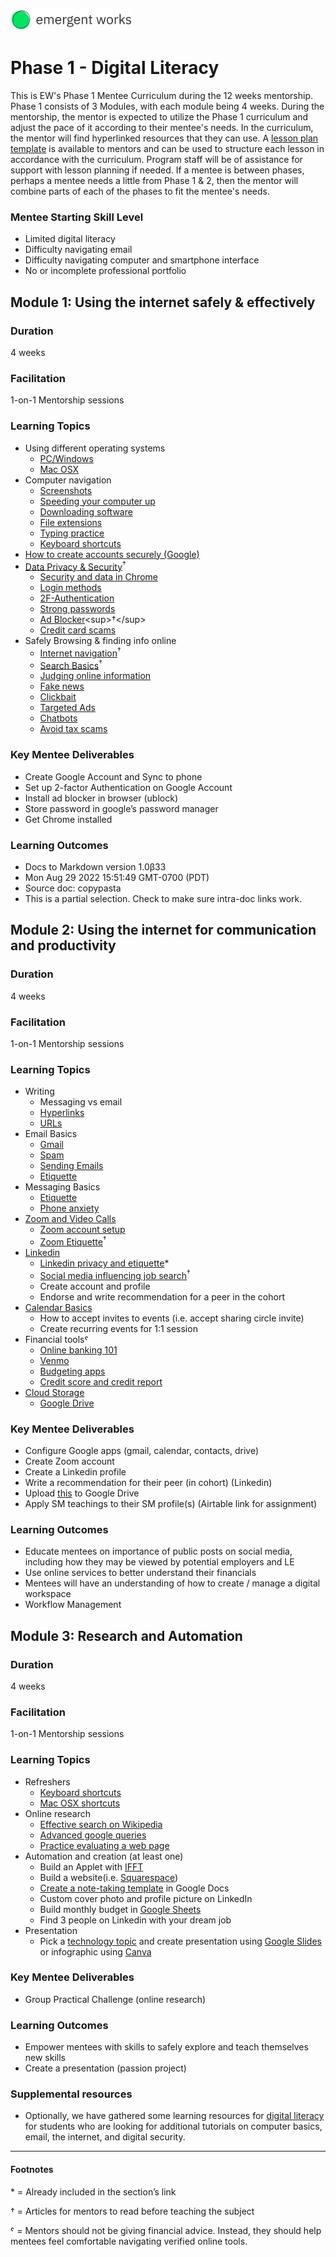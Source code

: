 <a href="https://emergentworks.org"><img src="../EWLogo.png" alt="EmergentWorks Logo" title="EmergentWorks Logo" width="194" height="35"/></a>

# Phase 1 - Digital Literacy

This is EW's Phase 1 Mentee Curriculum during the 12 weeks mentorship.
Phase 1 consists of 3 Modules, with each module being 4 weeks.
During the mentorship, the mentor is expected to utilize the Phase 1 curriculum and adjust the pace of it according to their mentee's needs.
In the curriculum, the mentor will find hyperlinked resources that they can use.
A [lesson plan template](https://docs.google.com/document/d/1zxx33pMIud3dbVyI-OS6yUb64AkhTxDSpJbNCj7lftE/edit) is available to mentors and can be used to structure each lesson in accordance with the curriculum.
Program staff will be of assistance for support with lesson planning if needed.
If a mentee is between phases, perhaps a mentee needs a little from Phase 1 & 2, then the mentor will combine parts of each
of the phases to fit the mentee's needs.

### Mentee Starting Skill Level

- Limited digital literacy
- Difficulty navigating email
- Difficulty navigating computer and smartphone interface
- No or incomplete professional portfolio

## Module 1: Using the internet safely & effectively

### Duration

4 weeks

### Facilitation

1-on-1 Mentorship sessions

### Learning Topics

- Using different operating systems
  - [PC/Windows](https://www.digitallearn.org/courses/using-a-pc-windows-10-new)
  - [Mac OSX](https://www.digitallearn.org/courses/using-a-mac-os-x)
- Computer navigation
  - [Screenshots](https://edu.gcfglobal.org/en/techsavvy/taking-screenshots/1/)
  - [Speeding your computer up](https://edu.gcfglobal.org/en/basic-computer-skills/tips-for-speeding-up-your-computer/1/)
  - [Downloading software](https://edu.gcfglobal.org/en/basic-computer-skills/installing-software-on-your-mac/1/)
  - [File extensions](https://edu.gcfglobal.org/en/basic-computer-skills/understanding-file-extensions/1/)
  - [Typing practice](https://edu.gcfglobal.org/en/typing/typing/1/)
  - [Keyboard shortcuts](https://edu.gcfglobal.org/en/techsavvy/keyboard-shortcuts/1/)
- [How to create accounts securely (Google)](https://edu.gcfglobal.org/en/googleaccount/)
- [Data Privacy & Security](https://emergentworks.github.io/curriculum/digital-literacy/digital-security.html)<sup>†</sup>
  - [Security and data in Chrome](https://edu.gcfglobal.org/en/chrome/privacy-and-security-in-chrome/1/)
  - [Login methods](https://edu.gcfglobal.org/en/thenow/understanding-login-methods/1/)
  - [2F-Authentication](https://edu.gcfglobal.org/en/thenow/what-is-twofactor-authentication/1/)
  - [Strong passwords](https://edu.gcfglobal.org/en/internetsafety/creating-strong-passwords/1/)
  - [Ad Blocker](https://nordvpn.com/blog/what-is-ad-blocking/#:~:text=An%20ad%20blocker%20is%20any,web%20page%20against%20massive%20blacklists.)<sup>†</sup>
  - [Credit card scams](https://edu.gcfglobal.org/en/thenow/common-credit-card-scams/1/)
- Safely Browsing & finding info online
  - [Internet navigation](https://emergentworks.github.io/curriculum/digital-literacy/the-internet.html)<sup>†</sup>
  - [Search Basics](https://emergentworks.github.io/curriculum/digital-literacy/search.html)<sup>†</sup>
  - [Judging online information](https://edu.gcfglobal.org/en/digital-media-literacy/judging-online-information/1/)
  - [Fake news](https://edu.gcfglobal.org/en/thenow/what-is-fake-news/1/)
  - [Clickbait](https://edu.gcfglobal.org/en/thenow/what-is-clickbait/1/)
  - [Targeted Ads](https://edu.gcfglobal.org/en/thenow/what-is-targeted-advertising/1/)
  - [Chatbots](https://edu.gcfglobal.org/en/thenow/what-are-chatbots/1/)
  - [Avoid tax scams](https://edu.gcfglobal.org/en/online-money-tips/how-to-avoid-tax-scams/1/)

### Key Mentee Deliverables

- Create Google Account and Sync to phone
- Set up 2-factor Authentication on Google Account
- Install ad blocker in browser (ublock)
- Store password in google’s password manager
- Get Chrome installed

### Learning Outcomes

- Docs to Markdown version 1.0β33
- Mon Aug 29 2022 15:51:49 GMT-0700 (PDT)
- Source doc: copypasta
- This is a partial selection. Check to make sure intra-doc links work.

## Module 2: Using the internet for communication and productivity

### Duration

4 weeks

### Facilitation

1-on-1 Mentorship sessions

### Learning Topics

- Writing
  - Messaging vs email
  - [Hyperlinks](https://edu.gcfglobal.org/en/internetbasics/understanding-hyperlinks/1/)
  - [URLs](https://edu.gcfglobal.org/en/internetbasics/understanding-urls/1/)
- Email Basics
  - [Gmail](https://edu.gcfglobal.org/en/email101/common-email-features/1/)
  - [Spam](https://edu.gcfglobal.org/en/internetsafety/avoiding-spam-and-phishing/1/)
  - [Sending Emails](https://edu.gcfglobal.org/en/gmail/sending-email/1/)
  - [Etiquette](https://edu.gcfglobal.org/en/communicationskills/how-formal-should-an-email-be/1/)
- Messaging Basics
  - [Etiquette](https://edu.gcfglobal.org/en/business-communication/instant-messaging-etiquette/1/)
  - [Phone anxiety](https://edu.gcfglobal.org/en/business-communication/overcoming-phone-anxiety/1/)
- [Zoom and Video Calls](https://www.digitallearn.org/courses/basics-of-video-conferencing-new)
  - [Zoom account setup](https://edu.gcfglobal.org/en/zoom/getting-started-with-zoom/1/)
  - [Zoom Etiquette](https://join.com/recruitment-hr-blog/virtual-meeting-zoom-etiquette/)<sup>†</sup>
- [Linkedin](https://edu.gcfglobal.org/en/linkedin/)
  - [Linkedin privacy and etiquette](https://edu.gcfglobal.org/en/linkedin/adjusting-your-settings-and-privacy-on-linkedin/1/)\*
  - [Social media influencing job search](https://www.linkedin.com/pulse/how-your-social-media-presence-can-influence-job-search-junkova/)<sup>†</sup>
  - Create account and profile
  - Endorse and write recommendation for a peer in the cohort
- [Calendar Basics](https://edu.gcfglobal.org/en/google-tips/getting-started-with-google-calendar/1/)
  - How to accept invites to events (i.e. accept sharing circle invite)
  - Create recurring events for 1:1 session
- Financial toolsˤ
  - [Online banking 101](https://edu.gcfglobal.org/en/online-money-tips/online-banking-101/1/)
  - [Venmo](https://edu.gcfglobal.org/en/online-money-tips/what-is-venmo/1/)
  - [Budgeting apps](https://edu.gcfglobal.org/en/online-money-tips/save-money-with-free-budgeting-apps/1/)
  - [Credit score and credit report](https://edu.gcfglobal.org/en/online-money-tips/how-to-get-a-free-credit-report/1/)
- [Cloud Storage](https://www.digitallearn.org/courses/cloud-storage)
  - [Google Drive](https://edu.gcfglobal.org/en/googledriveanddocs/)

### Key Mentee Deliverables

- Configure Google apps (gmail, calendar, contacts, drive)
- Create Zoom account
- Create a Linkedin profile
- Write a recommendation for their peer (in cohort) (Linkedin)
- Upload [this](https://www.learningforjustice.org/sites/default/files/2017-10/TT-Digital-Literacy-Vocabulary-Oct2017.pdf) to Google Drive
- Apply SM teachings to their SM profile(s) (Airtable link for assignment)

### Learning Outcomes

- Educate mentees on importance of public posts on social media, including how they may be viewed by potential employers and LE
- Use online services to better understand their financials
- Mentees will have an understanding of how to create / manage a digital workspace
- Workflow Management

## Module 3: Research and Automation

### Duration

4 weeks

### Facilitation

1-on-1 Mentorship sessions

### Learning Topics

- Refreshers
  - [Keyboard shortcuts](https://edu.gcfglobal.org/en/techsavvy/keyboard-shortcuts/1/)
  - [Mac OSX shortcuts](https://edu.gcfglobal.org/en/osxbasics/keyboard-shortcuts-in-os-x/1/)
- Online research
  - [Effective search on Wikipedia](https://edu.gcfglobal.org/en/using-the-web-to-get-stuff-done/effective-research-with-wikipedia/1/)
  - [Advanced google queries](https://edu.gcfglobal.org/en/search-better-2018/hidden-features-of-google-search/1/)
  - [Practice evaluating a web page](https://edu.gcfglobal.org/en/digital-media-literacy/practice-evaluating-a-webpage/1/)
- Automation and creation (at least one)
  - Build an Applet with [IFFT](https://ifttt.com/explore/welcome_to_ifttt)
  - Build a website(i.e. [Squarespace](https://support.squarespace.com/hc/en-us/articles/205809798-Video-Series-Getting-Started-with-Squarespace))
  - [Create a note-taking template](https://support.google.com/a/users/answer/9308885?hl=en) in Google Docs
  - Custom cover photo and profile picture on LinkedIn
  - Build monthly budget in [Google Sheets](https://edu.gcfglobal.org/en/googlespreadsheets/getting-started-with-google-sheets/1/)
  - Find 3 people on Linkedin with your dream job
- Presentation
  - Pick a [technology topic](https://docs.google.com/document/d/1kOKj_SVUAvNnslnroaot25G773VyYvC32AHjgf462Pc/edit?usp=sharing) and create presentation using [Google Slides](https://edu.gcfglobal.org/en/googleslides/) or infographic using [Canva](https://www.canva.com/)

### Key Mentee Deliverables

- Group Practical Challenge (online research)

### Learning Outcomes

- Empower mentees with skills to safely explore and teach themselves new skills
- Create a presentation (passion project)

### Supplemental resources

- Optionally, we have gathered some learning resources for [digital literacy](README.md) for students who are looking for additional tutorials on computer basics, email, the internet, and digital security.

---

#### Footnotes

\* = Already included in the section’s link

† = Articles for mentors to read before teaching the subject

ˤ = Mentors should not be giving financial advice. Instead, they should help mentees feel comfortable navigating verified online tools.
